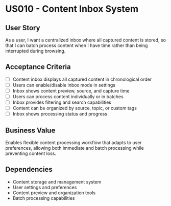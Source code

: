# US010 - Content Inbox System

## User Story

As a user, I want a centralized inbox where all captured content is stored, so that I can batch process content when I have time rather than being interrupted during browsing.

## Acceptance Criteria

- [ ] Content inbox displays all captured content in chronological order
- [ ] Users can enable/disable inbox mode in settings
- [ ] Inbox shows content preview, source, and capture time
- [ ] Users can process content individually or in batches
- [ ] Inbox provides filtering and search capabilities
- [ ] Content can be organized by source, topic, or custom tags
- [ ] Inbox shows processing status and progress

## Business Value

Enables flexible content processing workflow that adapts to user preferences, allowing both immediate and batch processing while preventing content loss.

## Dependencies

- Content storage and management system
- User settings and preferences
- Content preview and organization tools
- Batch processing capabilities
